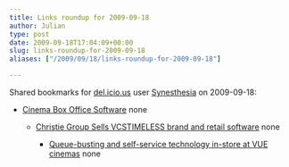 ```yaml
---
title: Links roundup for 2009-09-18
author: Julian
type: post
date: 2009-09-18T17:04:09+00:00
slug: links-roundup-for-2009-09-18 
aliases: ["/2009/09/18/links-roundup-for-2009-09-18"]

---
```

Shared bookmarks for [del.icio.us][1] user [Synesthesia][2] on 2009-09-18:

  * [Cinema Box Office Software][3] 
    none</li> 
    
      * [Christie Group Sells VCSTIMELESS brand and retail software][4] 
        none</li> 
        
          * [Queue-busting and self-service technology in-store at VUE cinemas][5] 
            none</li> </ul>

 [1]: https://del.icio.us/
 [2]: https://del.icio.us/synesthesia
 [3]: https://www.vennersys.co.uk/boxoffice.asp
 [4]: https://www.vennersys.co.uk/11-2008a.asp
 [5]: https://www.vcstimeless.co.uk/retail_news_events/more/vue_queue_busting.asp